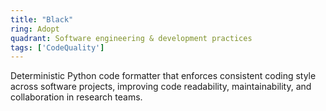 ```yaml
---
title: "Black"
ring: Adopt
quadrant: Software engineering & development practices
tags: ['CodeQuality']
---
```

Deterministic Python code formatter that enforces consistent coding style across software projects, improving code readability, maintainability, and collaboration in research teams.
